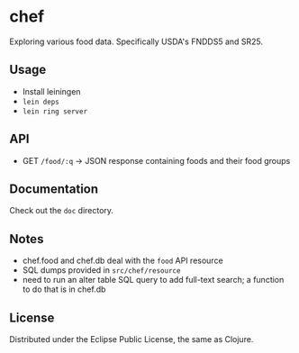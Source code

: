 # chef

Exploring various food data. Specifically USDA's FNDDS5 and SR25.

## Usage

- Install leiningen
- `lein deps`
- `lein ring server`

## API

- GET `/food/:q` -> JSON response containing foods and their food groups

## Documentation

Check out the `doc` directory.

## Notes

- chef.food and chef.db deal with the `food` API resource
- SQL dumps provided in `src/chef/resource`
- need to run an alter table SQL query to add full-text search; a function to
do that is in chef.db

## License

Distributed under the Eclipse Public License, the same as Clojure.
